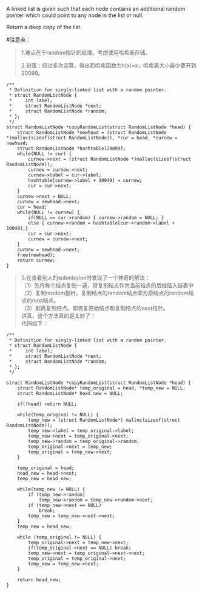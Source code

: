 A linked list is given such that each node contains an additional random pointer which could point to any node in the list or null.

Return a deep copy of the list.

#注意点：
>1.难点在于random指针的处理。考虑使用哈希表存储。
>
>2.彩蛋：经过多次运算，得出若哈希函数为h(x)=x，哈希表大小最少要开到20099。

	/**
	 * Definition for singly-linked list with a random pointer.
	 * struct RandomListNode {
	 *     int label;
	 *     struct RandomListNode *next;
	 *     struct RandomListNode *random;
	 * };
	 */
	struct RandomListNode *copyRandomList(struct RandomListNode *head) {
	    struct RandomListNode *newhead = (struct RandomListNode *)malloc(sizeof(struct RandomListNode)), *cur = head, *curnew = newhead;
	    struct RandomListNode *hashtable[20099];
	    while(NULL != cur) {
	        curnew->next = (struct RandomListNode *)malloc(sizeof(struct RandomListNode));
	        curnew = curnew->next;
	        curnew->label = cur->label;
	        hashtable[curnew->label + 10049] = curnew;
	        cur = cur->next;
	    }
	    curnew->next = NULL;
	    curnew = newhead->next;
	    cur = head;
	    while(NULL != curnew) {
	        if(NULL == cur->random) { curnew->random = NULL; }
	        else { curnew->random = hashtable[cur->random->label + 10049];}
	        cur = cur->next;
	        curnew = curnew->next;
	    }
	    curnew = newhead->next;
	    free(newhead);
	    return curnew;
	}

>3.在查看别人的submission时发现了一个神奇的解法：  
>（1）先将每个结点复制一遍，将复制结点作为当前结点的后继插入链表中  
>（2）复制random指针。复制结点的random结点即为原结点的random结点的next结点。  
>（3）剥离复制结点。即恢复原始结点和复制结点的next指针。  
>讲真，这个方法真的是太妙了！  
>代码如下：

	/**
	 * Definition for singly-linked list with a random pointer.
	 * struct RandomListNode {
	 *     int label;
	 *     struct RandomListNode *next;
	 *     struct RandomListNode *random;
	 * };
	 */
	  
	struct RandomListNode *copyRandomList(struct RandomListNode *head) {
	    struct RandomListNode* temp_original = head, *temp_new = NULL;
	    struct RandomListNode* head_new = NULL;
	
	    if(!head) return NULL;
	
	    while(temp_original != NULL) {
	        temp_new = (struct RandomListNode*) malloc(sizeof(struct RandomListNode));
	        temp_new->label = temp_original->label;
	        temp_new->next = temp_original->next;
	        temp_new->random = temp_original->random;
	        temp_original->next = temp_new;
	        temp_original = temp_new->next;
	    }
	
	    temp_original = head;
	    head_new = head->next;
	    temp_new = head_new;
	
	    while(temp_new != NULL) {
	    	if (temp_new->random)
	    		temp_new->random = temp_new->random->next;
	        if (temp_new->next == NULL)
	        	break;
	        temp_new = temp_new->next->next;
	    }
	    temp_new = head_new;
	
	    while (temp_original != NULL) {
	        temp_original->next = temp_new->next;
	        if(temp_original->next == NULL) break;
	        temp_new->next = temp_original->next->next;
	        temp_original = temp_original->next;
	        temp_new = temp_new->next;
	    }
	
	    return head_new;
	}